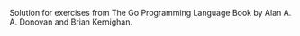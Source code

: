 Solution for exercises from The Go Programming Language Book by Alan A. A. Donovan and Brian Kernighan.
